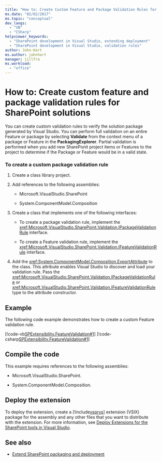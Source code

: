 ```yaml
---
title: "How to: Create Custom Feature and Package Validation Rules for SharePoint Solutions | Microsoft Docs"
ms.date: "02/02/2017"
ms.topic: "conceptual"
dev_langs:
  - "VB"
  - "CSharp"
helpviewer_keywords:
  - "SharePoint development in Visual Studio, extending deployment"
  - "SharePoint development in Visual Studio, validation rules"
author: John-Hart
ms.author: johnhart
manager: jillfra
ms.workload:
  - "office"
---
```

# How to: Create custom feature and package validation rules for SharePoint solutions
  You can create custom validation rules to verify the solution package generated by Visual Studio. You can perform full validation on an entire Feature or package by selecting **Validate** from the context menu of a package or Feature in the **PackagingExplorer**. Partial validation is performed when you add new SharePonit project items or Features to the project to determine if the Package or Feature would be in a valid state.

### To create a custom package validation rule

1. Create a class library project.

2. Add references to the following assemblies:

    -   Microsoft.VisualStudio.SharePoint

    -   System.ComponentModel.Composition

3. Create a class that implements one of the following interfaces:

    -   To create a package validation rule, implement the <xref:Microsoft.VisualStudio.SharePoint.Validation.IPackageValidationRule> interface.

    -   To create a Feature validation rule, implement the <xref:Microsoft.VisualStudio.SharePoint.Validation.IFeatureValidationRule> interface.

4. Add the <xref:System.ComponentModel.Composition.ExportAttribute> to the class. This attribute enables Visual Studio to discover and load your validation rule. Pass the <xref:Microsoft.VisualStudio.SharePoint.Validation.IPackageValidationRule> or <xref:Microsoft.VisualStudio.SharePoint.Validation.IFeatureValidationRule> type to the attribute constructor.

## Example
 The following code example demonstrates how to create a custom Feature validation rule.

 [!code-vb[SPExtensibility.FeatureValidation#1](../sharepoint/codesnippet/VisualBasic/featurevalidation/extension/customvalidationrule.vb#1)]
 [!code-csharp[SPExtensibility.FeatureValidation#1](../sharepoint/codesnippet/CSharp/featurevalidation/extension/customfeaturevalidationrule.cs#1)]

## Compile the code
 This example requires references to the following assemblies:

- Microsoft.VisualStudio.SharePoint.

- System.ComponentModel.Composition.

## Deploy the extension
 To deploy the extension, create a [!include[vsprvs](../sharepoint/includes/vsprvs-md.md)] extension (VSIX) package for the assembly and any other files that you want to distribute with the extension. For more information, see [Deploy Extensions for the SharePoint tools in Visual Studio](../sharepoint/deploying-extensions-for-the-sharepoint-tools-in-visual-studio.md).

## See also
- [Extend SharePoint packaging and deployment](../sharepoint/extending-sharepoint-packaging-and-deployment.md)
